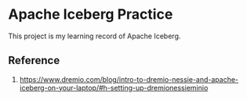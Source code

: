 # Apache Iceberg Practice

This project is my learning record of Apache Iceberg.


## Reference
1. https://www.dremio.com/blog/intro-to-dremio-nessie-and-apache-iceberg-on-your-laptop/#h-setting-up-dremionessieminio
